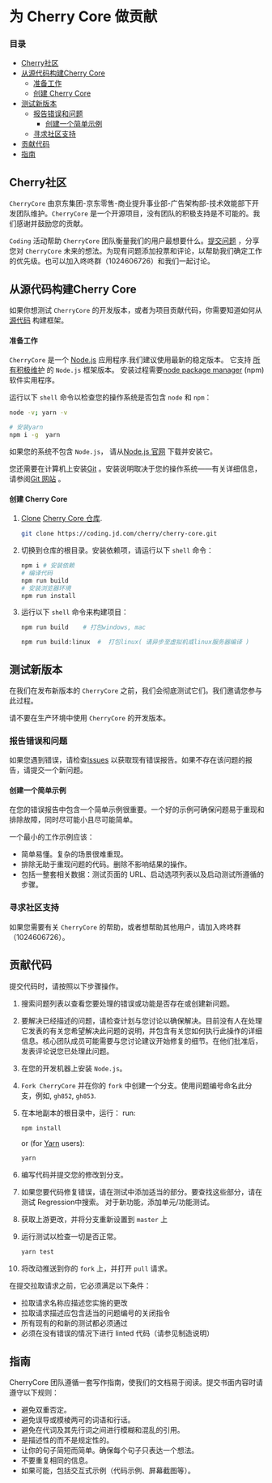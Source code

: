 # 为 Cherry Core 做贡献

### 目录

-   [Cherry社区](#Cherry社区)
-   [从源代码构建Cherry Core](#从源代码构建Cherry-Core)
    -   [准备工作](#准备工作)
    -   [创建 Cherry Core](#创建-Cherry-Core)
-   [测试新版本](#测试新版本)
    -   [报告错误和问题](#报告错误和问题)
        -   [创建一个简单示例](#创建一个简单示例)
    -   [寻求社区支持](#寻求社区支持)
-   [贡献代码](#贡献代码)
-   [指南](#指南)

## Cherry社区

`CherryCore` 由京东集团-京东零售-商业提升事业部-广告架构部-技术效能部下开发团队维护。`CherryCore` 是一个开源项目，没有团队的积极支持是不可能的。我们感谢并鼓励您的贡献。

`Coding` 活动帮助 `CherryCore` 团队衡量我们的用户最想要什么。[提交问题](https://coding.jd.com/cherry/cherry-core/issues/new) ，分享您对 `CherryCore` 未来的想法。为现有问题添加投票和评论，以帮助我们确定工作的优先级。也可以加入咚咚群（1024606726）和我们一起讨论。

## 从源代码构建Cherry Core

如果你想测试 `CherryCore` 的开发版本，或者为项目贡献代码，你需要知道如何从 [源代码](https://coding.jd.com/cherry/cherry-Core) 构建框架。

#### 准备工作

`CherryCore` 是一个 [Node.js](https://nodejs.org/en/) 应用程序.我们建议使用最新的稳定版本。 它支持 [所有积极维护](https://github.com/nodejs/Release#release-schedule) 的 `Node.js` 框架版本。 安装过程需要[node package manager](https://www.npmjs.com/) (npm) 软件实用程序。

运行以下 `shell` 命令以检查您的操作系统是否包含 `node` 和 `npm`：

```sh
node -v; yarn -v

# 安装yarn
npm i -g  yarn
```

如果您的系统不包含 `Node.js`， 请从[Node.js 官网](https://nodejs.org/en/) 下载并安装它。

您还需要在计算机上安装[Git](https://git-scm.com/book/en/v2/Getting-Started-Installing-Git) 。安装说明取决于您的操作系统——有关详细信息，请参阅[Git 网站](https://git-scm.com/book/en/v2/Getting-Started-Installing-Git) 。

#### 创建 Cherry Core

1. [Clone](https://docs.github.com/en/repositories/creating-and-managing-repositories/cloning-a-repository)  [Cherry Core 仓库](https://coding.jd.com/cherry/cherry-core).

    ```sh
    git clone https://coding.jd.com/cherry/cherry-core.git
    ```
    
2. 切换到仓库的根目录。安装依赖项，请运行以下 `shell` 命令：

    ```sh
    npm i # 安装依赖
    # 编译代码
    npm run build
    # 安装浏览器环境
    npm run install
    ```

3. 运行以下 `shell` 命令来构建项目：
    ```sh
    npm run build    # 打包windows, mac

    npm run build:linux  #  打包linux( 请异步至虚拟机或linux服务器编译 )
    ```
   
## 测试新版本

在我们在发布新版本的 `CherryCore` 之前，我们会彻底测试它们。我们邀请您参与此过程。

请不要在生产环境中使用 `CherryCore` 的开发版本。

### 报告错误和问题

如果您遇到错误，请检查[Issues](https://coding.jd.com/cherry/cherry-Core/issues/) 以获取现有错误报告。如果不存在该问题的报告，请提交一个新问题。

#### 创建一个简单示例
在您的错误报告中包含一个简单示例很重要。一个好的示例可确保问题易于重现和排除故障，同时尽可能小且尽可能简单。

一个最小的工作示例应该：

-   简单易懂。复杂的场景很难重现。
-   排除无助于重现问题的代码。删除不影响结果的操作。
-   包括一整套相关数据：测试页面的 URL、启动选项列表以及启动测试所遵循的步骤。

### 寻求社区支持

如果您需要有关 `CherryCore` 的帮助，或者想帮助其他用户，请加入咚咚群（1024606726）。

## 贡献代码

提交代码时，请按照以下步骤操作。
1. 搜索问题列表以查看您要处理的错误或功能是否存在或创建新问题。
2. 要解决已经描述的问题，请检查计划与您讨论以确保解决。目前没有人在处理它发表的有关您希望解决此问题的说明，并包含有关您如何执行此操作的详细信息。核心团队成员可能需要与您讨论建议开始修复的细节。在他们批准后，发表评论说您已处理此问题。
3. 在您的开发机器上安装 `Node.js`。
4.  `Fork CherryCore` 并在你的 `fork` 中创建一个分支。使用问题编号命名此分支，例如, `gh852`, `gh853`.
5. 在本地副本的根目录中，运行：
   run:

    ```sh
    npm install
    ```

   or (for [Yarn](https://yarnpkg.com/) users):

    ```sh
    yarn
    ```
6. 编写代码并提交您的修改到分支。
7. 如果您要代码修复错误，请在测试中添加适当的部分。要查找这些部分，请在测试 Regression中搜索。
   对于新功能，添加单元/功能测试。
8. 获取上游更改，并将分支重新设置到 `master` 上
9. 运行测试以检查一切是否正常。
    ```sh
    yarn test
    ```
10. 将改动推送到你的 `fork` 上，并打开 `pull` 请求。

在提交拉取请求之前，它必须满足以下条件：

- 拉取请求名称应描述您实施的更改
- 拉取请求描述应包含适当的问题编号的关闭指令
- 所有现有的和新的测试都必须通过
- 必须在没有错误的情况下进行 linted 代码（请参见制造说明）

## 指南

CherryCore 团队遵循一套写作指南，使我们的文档易于阅读。提交书面内容时请遵守以下规则：

-   避免双重否定。
-   避免误导或模棱两可的词语和行话。
-   避免在代词及其先行词之间进行模糊和混乱的引用。
-   是描述性的而不是规定性的。
-   让你的句子简短而简单。确保每个句子只表达一个想法。
-   不要重复相同的信息。
-   如果可能，包括交互式示例（代码示例、屏幕截图等）。
